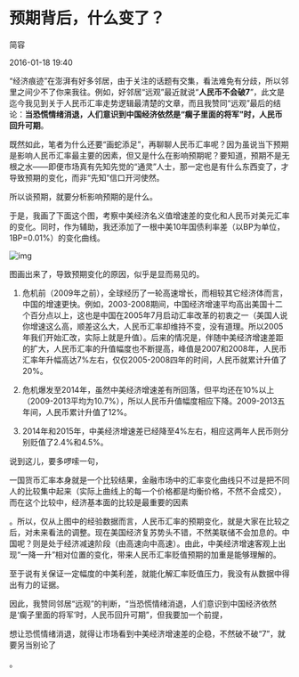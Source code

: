 # 预期背后，什么变了？

简容

2016-01-18 19:40

“经济痕迹”在澎湃有好多邻居，由于关注的话题有交集，看法难免有分歧，所以邻里之间少不了你来我往。例如，好邻居“远观”最近就说“**人民币不会破7**”，此文是迄今我见到关于人民币汇率走势逻辑最清楚的文章，而且我赞同“远观”最后的结论：**当恐慌情绪消退，人们意识到中国经济依然是“瘸子里面的将军”时，人民币回升可期**。



既然如此，笔者为什么还要“画蛇添足”，再聊聊人民币汇率呢？因为虽说当下预期是影响人民币汇率最主要的因素，但又是什么在影响预期呢？要知道，预期不是无根之水——即便市场真有先知先觉的“通灵”人士，那一定也是有什么东西变了，才导致预期的变化，而非“先知”信口开河使然。



所以谈预期，就要分析影响预期的是什么。



于是，我画了下面这个图，考察中美经济名义值增速差的变化和人民币对美元汇率的变化。同时，作为辅助，我还添加了一根中美10年国债利率差（以BP为单位，1BP=0.01%）的变化曲线。



![img](http://image.thepaper.cn/www/image/4/747/895.jpg)

图画出来了，导致预期变化的原因，似乎是显而易见的。



1. 危机前（2009年之前），全球经历了一轮高速增长，而相较其它经济体而言，中国的增速更快。例如，2003-2008期间，中国经济增速平均高出美国十二个百分点以上，这也是中国在2005年7月启动汇率改革的初衷之一（美国人说你增速这么高，顺差这么大，人民币汇率却维持不变，没有道理。所以2005年我们开始汇改，实际上就是升值）。后来的情况是，伴随中美经济增速差距的扩大，人民币汇率的升值幅度也不断提高，峰值是2007和2008年，人民币汇率年升幅高达7%左右，仅仅2005-2008四年的时间，人民币就累计升值了20%。



2. 危机爆发至2014年，虽然中美经济增速差有所回落，但平均还在10%以上（2009-2013平均为10.7%），所以人民币升值幅度相应下降。2009-2013五年间，人民币累计升值了12%。



3. 2014年和2015年，中美经济增速差已经降至4%左右，相应这两年人民币则分别贬值了2.4%和4.5%。



说到这儿，要多啰嗦一句，

一国货币汇率本身就是一个比较结果，金融市场中的汇率变化曲线只不过是把不同人的比较集中起来（实际上曲线上的每一个价格都是均衡价格，不然不会成交），而在这个比较中，经济基本面的比较是最重要的因素

。所以，仅从上图中的经验数据而言，人民币汇率的预期变化，就是大家在比较之后，对未来看法的调整。现在美国经济复苏势头不错，不然美联储不会加息的。中国呢？则是处于经济减速阶段（由高速向中高速）。由此，中美经济增速客观上出现“一降一升”相对位置的变化，带来人民币汇率贬值预期的加重是能够理解的。



至于说有关保证一定幅度的中美利差，就能化解汇率贬值压力，我没有从数据中得出有力的证据。



因此，我赞同邻居“远观”的判断，“当恐慌情绪消退，人们意识到中国经济依然是‘瘸子里面的将军’时，人民币回升可期”，但我要加一个前提，

想让恐慌情绪消退，就得让市场看到中美经济增速差的企稳，不然破不破“7”，就要另当别论了

。